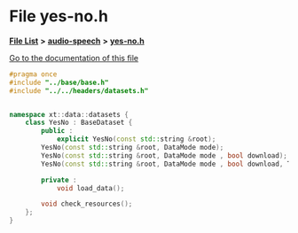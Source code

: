 

# File yes-no.h

[**File List**](files.md) **>** [**audio-speech**](dir_3f959236e5b642d039994a38a6e55324.md) **>** [**yes-no.h**](yes-no_8h.md)

[Go to the documentation of this file](yes-no_8h.md)


```C++
#pragma once
#include "../base/base.h"
#include "../../headers/datasets.h"


namespace xt::data::datasets {
    class YesNo : BaseDataset {
        public :
            explicit YesNo(const std::string &root);
        YesNo(const std::string &root, DataMode mode);
        YesNo(const std::string &root, DataMode mode , bool download);
        YesNo(const std::string &root, DataMode mode , bool download, TransformType transforms);

        private :
            void load_data();

        void check_resources();
    };
}
```


